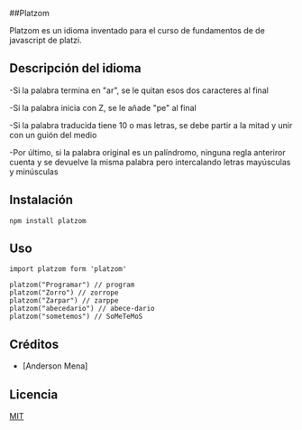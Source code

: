 ##Platzom

Platzom es un idioma inventado para el curso de fundamentos de de javascript de platzi.

## Descripción del idioma

-Si la palabra termina en "ar", se le quitan esos dos caracteres al final

-Si la palabra inicia con Z, se le añade "pe" al final

-Si la palabra traducida tiene 10 o mas letras, se debe partir a la mitad y unir con un guión del medio

-Por último, si la palabra original es un palíndromo, ninguna regla anteriror cuenta y se devuelve la misma palabra pero intercalando letras mayúsculas y minúsculas

## Instalación



```
npm install platzom
```

## Uso

```
import platzom form 'platzom'

platzom("Programar") // program
platzom("Zorro") // zorrope
platzom("Zarpar") // zarppe
platzom("abecedario") // abece-dario
platzom("sometemos") // SoMeTeMoS
```

## Créditos
- [Anderson Mena]

## Licencia

[MIT](https://opensource.org/licenses/MIT)

